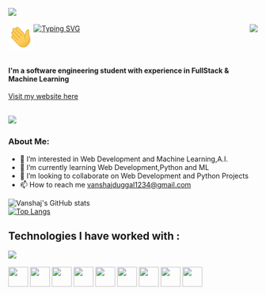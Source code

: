 ![](https://visitor-badge-reloaded.herokuapp.com/badge?page_id=<https://github.com/VDliveson>)


<img src="https://github.com/ABSphreak/ABSphreak/blob/master/gifs/Hi.gif" height="50px" align="left">

[![Typing SVG](https://readme-typing-svg.herokuapp.com?font=ubuntu&vCenter=true&lines=Hi%2C+I'm+Vanshaj)](https://git.io/typing-svg)
<img src="https://user-images.githubusercontent.com/72307306/155315169-dea7c85a-0d84-4002-9bc6-27bfecd6eb28.png" weight="200px" height="200px" align="right">

<br><br>

#### I'm a software engineering student with experience in FullStack & Machine Learning

<a href="https://vdliveson.github.io/">Visit my website here</a>

<br>
 <img src="https://camo.githubusercontent.com/40165a147c3dcea0fa1db780bb533fc5f98546ccfb9d5d05ddb2f429277f5348/68747470733a2f2f616e616c7974696373696e6469616d61672e636f6d2f77702d636f6e74656e742f75706c6f6164732f323031382f31322f646576656c6f7065722d6472696262626c652e676966" 
      width="200px">
 
 ### About Me:

- 👀 I’m interested in Web Development and Machine Learning,A.I.
- 🌱 I’m currently learning Web Development,Python and ML
- 💞️ I’m looking to collaborate on Web Development and Python Projects
- 📫 How to reach me vanshajduggal1234@gmail.com

<!---
VDliveson/VDliveson is a ✨ special ✨ repository because its `README.md` (this file) appears on your GitHub profile.
You can click the Preview link to take a look at your changes.
--->

![Vanshaj's GitHub stats](https://github-readme-stats.vercel.app/api?username=VDliveson&show_icons=true&theme=outrun)
<br>
[![Top Langs](https://github-readme-stats.vercel.app/api/top-langs/?username=VDliveson&layout=compact&theme=outrun)](https://github.com/anuraghazra/github-readme-stats)


<h2>Technologies I have worked with : </h2>
<img src="https://i.pinimg.com/originals/e1/f3/41/e1f3413bf5036045713341394f617225.gif" weight="200px" height="200px" >

<code><img src="https://upload.wikimedia.org/wikipedia/commons/thumb/1/18/ISO_C%2B%2B_Logo.svg/1822px-ISO_C%2B%2B_Logo.svg.png" width="40px" height="40px"></code>
<code><img src="https://upload.wikimedia.org/wikipedia/commons/thumb/1/18/C_Programming_Language.svg/695px-C_Programming_Language.svg.png" width="40px" height="40px"></code>
<code><img src="https://upload.wikimedia.org/wikipedia/commons/6/6a/JavaScript-logo.png" width="40px" height="40px"></code>
<code><img src="https://upload.wikimedia.org/wikipedia/commons/thumb/c/c3/Python-logo-notext.svg/2048px-Python-logo-notext.svg.png" width="40px" height="40px"></code>
<code><img src="https://www.w3.org/html/logo/downloads/HTML5_Badge_512.png" width="40px" height="40px"></code>
<code><img src="https://upload.wikimedia.org/wikipedia/commons/thumb/d/d5/CSS3_logo_and_wordmark.svg/1200px-CSS3_logo_and_wordmark.svg.png" width="40px" height="40px"></code>
<code><img src="https://nedbatchelder.com/pix/django-icon-256.png" width="40px" height="40px"></code>
<code><img src="https://cdn.iconscout.com/icon/free/png-256/nodejs-2-226035.png" width="40px" height="40px"></code>
<code><img src="https://cdn.iconscout.com/icon/free/png-512/mongodb-5-1175140.png" width="40px" height="40px"></code>

